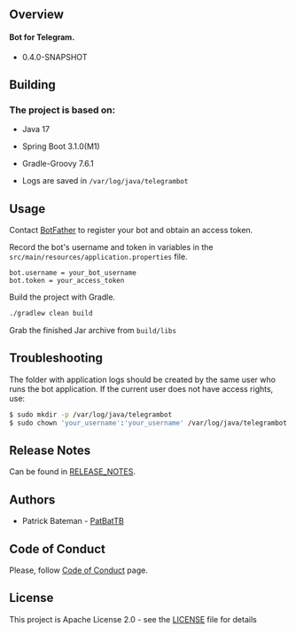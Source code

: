 ## Overview
#### Bot for Telegram.
* 0.4.0-SNAPSHOT

## Building
### The project is based on:
* Java 17
* Spring Boot 3.1.0(M1)
* Gradle-Groovy 7.6.1


* Logs are saved in `/var/log/java/telegrambot`

## Usage

Contact [BotFather](https://t.me/BotFather) to register your bot and obtain an access token.

Record the bot's username and token in variables in the `src/main/resources/application.properties` file.

    bot.username = your_bot_username
    bot.token = your_access_token

Build the project with Gradle.
```Bash
./gradlew clean build
```
Grab the finished Jar archive from `build/libs`

## Troubleshooting
The folder with application logs should be created by the same user who runs the bot application.
If the current user does not have access rights, use:

```Bash
$ sudo mkdir -p /var/log/java/telegrambot
$ sudo chown 'your_username':'your_username' /var/log/java/telegrambot
```

## Release Notes
Can be found in [RELEASE_NOTES](RELEASE_NOTES.md).

## Authors
* Patrick Bateman - [PatBatTB](https://github.com/PatBatTB)


## Code of Conduct
Please, follow [Code of Conduct](CODE_OF_CONDUCT.md) page.

## License
This project is Apache License 2.0 - see the [LICENSE](LICENSE) file for details
